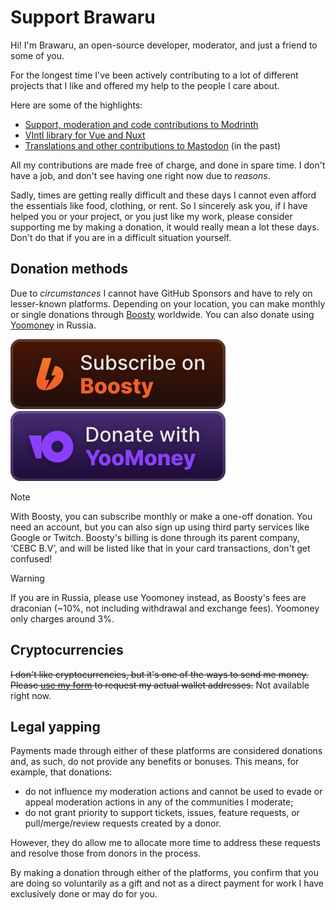 # Support Brawaru

Hi! I'm Brawaru, an open-source developer, moderator, and just a friend to some
of you.

For the longest time I've been actively contributing to a lot of different
projects that I like and offered my help to the people I care about.

Here are some of the highlights:

- [Support, moderation and code contributions to Modrinth][contrib_modrinth]
- [VIntl library for Vue and Nuxt][contrib_vintl]
- [Translations and other contributions to Mastodon][contrib_mastodon] (in the past)

[contrib_vintl]: https://github.com/vintl-dev
[contrib_mastodon]:
  https://github.com/mastodon/mastodon/pulls?q=+is%3Apr+author%3Abrawaru
[contrib_modrinth]:
  https://github.com/brawaru?org=modrinth#js-contribution-activity

All my contributions are made free of charge, and done in spare time. I don't
have a job, and don't see having one right now due to _reasons_.

Sadly, times are getting really difficult and these days I cannot even afford
the essentials like food, clothing, or rent. So I sincerely ask you, if I have
helped you or your project, or you just like my work, please consider supporting
me by making a donation, it would really mean a lot these days. Don't do that if
you are in a difficult situation yourself.

## Donation methods

Due to _circumstances_ I cannot have GitHub Sponsors and have to rely on
lesser-known platforms. Depending on your location, you can make monthly or
single donations through [Boosty][boosty] worldwide. You can also donate using
[Yoomoney][yoomoney] in Russia.

[![Subscribe on Boosty][boosty_badge]][boosty]
[![Donate with YooMoney][yoomoney_badge]][yoomoney]

> [!NOTE]
>
> With Boosty, you can subscribe monthly or make a one-off donation. You need an
> account, but you can also sign up using third party services like Google or
> Twitch. Boosty's billing is done through its parent company, ‘CEBC B.V’, and
> will be listed like that in your card transactions, don't get confused!

> [!WARNING]
>
> If you are in Russia, please use Yoomoney instead, as Boosty's fees are
> draconian (~10%, not including withdrawal and exchange fees). Yoomoney only
> charges around 3%.

## Cryptocurrencies

~~I don't like cryptocurrencies, but it's one of the ways to send me money. Please
[use my form][crypto] to request my actual wallet addresses.~~ Not available right
now.

## Legal yapping

Payments made through either of these platforms are considered donations and, as
such, do not provide any benefits or bonuses. This means, for example, that
donations:

- do not influence my moderation actions and cannot be used to evade or appeal
  moderation actions in any of the communities I moderate;
- do not grant priority to support tickets, issues, feature requests, or
  pull/merge/review requests created by a donor.

However, they do allow me to allocate more time to address these requests and
resolve those from donors in the process.

By making a donation through either of the platforms, you confirm that you are
doing so voluntarily as a gift and not as a direct payment for work I have
exclusively done or may do for you.

[boosty_badge]: ./assets/badge-boosty.svg
[yoomoney_badge]: ./assets/badge-yoomoney.svg
[boosty]: https://boosty.to/brawaru
[yoomoney]: https://yoomoney.ru/to/410014746904198
[conv]: https://www.google.com/search?q=usd%20to%20rub
[crypto]: https://forms.gle/rFmLBGCrahspENZVA
